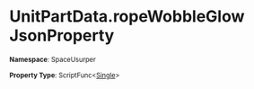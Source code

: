 # UnitPartData.ropeWobbleGlow JsonProperty

<small>**Namespace**: SpaceUsurper</small>

<small>**Property Type**: ScriptFunc&lt;[Single](https://docs.microsoft.com/en-us/dotnet/api/system.single?view=netframework-4.5)&gt;</small>

